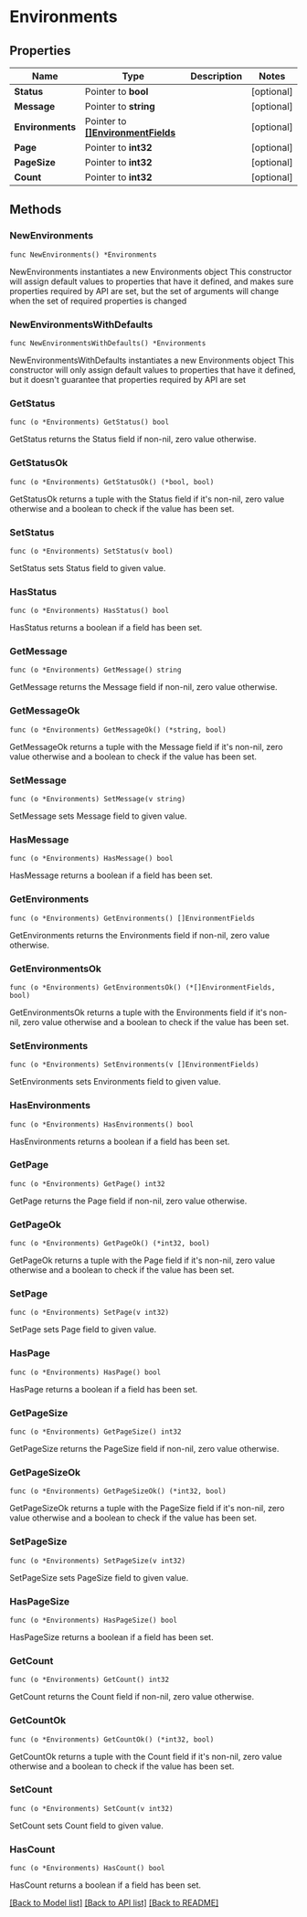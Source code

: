# Environments

## Properties

Name | Type | Description | Notes
------------ | ------------- | ------------- | -------------
**Status** | Pointer to **bool** |  | [optional] 
**Message** | Pointer to **string** |  | [optional] 
**Environments** | Pointer to [**[]EnvironmentFields**](EnvironmentFields.md) |  | [optional] 
**Page** | Pointer to **int32** |  | [optional] 
**PageSize** | Pointer to **int32** |  | [optional] 
**Count** | Pointer to **int32** |  | [optional] 

## Methods

### NewEnvironments

`func NewEnvironments() *Environments`

NewEnvironments instantiates a new Environments object
This constructor will assign default values to properties that have it defined,
and makes sure properties required by API are set, but the set of arguments
will change when the set of required properties is changed

### NewEnvironmentsWithDefaults

`func NewEnvironmentsWithDefaults() *Environments`

NewEnvironmentsWithDefaults instantiates a new Environments object
This constructor will only assign default values to properties that have it defined,
but it doesn't guarantee that properties required by API are set

### GetStatus

`func (o *Environments) GetStatus() bool`

GetStatus returns the Status field if non-nil, zero value otherwise.

### GetStatusOk

`func (o *Environments) GetStatusOk() (*bool, bool)`

GetStatusOk returns a tuple with the Status field if it's non-nil, zero value otherwise
and a boolean to check if the value has been set.

### SetStatus

`func (o *Environments) SetStatus(v bool)`

SetStatus sets Status field to given value.

### HasStatus

`func (o *Environments) HasStatus() bool`

HasStatus returns a boolean if a field has been set.

### GetMessage

`func (o *Environments) GetMessage() string`

GetMessage returns the Message field if non-nil, zero value otherwise.

### GetMessageOk

`func (o *Environments) GetMessageOk() (*string, bool)`

GetMessageOk returns a tuple with the Message field if it's non-nil, zero value otherwise
and a boolean to check if the value has been set.

### SetMessage

`func (o *Environments) SetMessage(v string)`

SetMessage sets Message field to given value.

### HasMessage

`func (o *Environments) HasMessage() bool`

HasMessage returns a boolean if a field has been set.

### GetEnvironments

`func (o *Environments) GetEnvironments() []EnvironmentFields`

GetEnvironments returns the Environments field if non-nil, zero value otherwise.

### GetEnvironmentsOk

`func (o *Environments) GetEnvironmentsOk() (*[]EnvironmentFields, bool)`

GetEnvironmentsOk returns a tuple with the Environments field if it's non-nil, zero value otherwise
and a boolean to check if the value has been set.

### SetEnvironments

`func (o *Environments) SetEnvironments(v []EnvironmentFields)`

SetEnvironments sets Environments field to given value.

### HasEnvironments

`func (o *Environments) HasEnvironments() bool`

HasEnvironments returns a boolean if a field has been set.

### GetPage

`func (o *Environments) GetPage() int32`

GetPage returns the Page field if non-nil, zero value otherwise.

### GetPageOk

`func (o *Environments) GetPageOk() (*int32, bool)`

GetPageOk returns a tuple with the Page field if it's non-nil, zero value otherwise
and a boolean to check if the value has been set.

### SetPage

`func (o *Environments) SetPage(v int32)`

SetPage sets Page field to given value.

### HasPage

`func (o *Environments) HasPage() bool`

HasPage returns a boolean if a field has been set.

### GetPageSize

`func (o *Environments) GetPageSize() int32`

GetPageSize returns the PageSize field if non-nil, zero value otherwise.

### GetPageSizeOk

`func (o *Environments) GetPageSizeOk() (*int32, bool)`

GetPageSizeOk returns a tuple with the PageSize field if it's non-nil, zero value otherwise
and a boolean to check if the value has been set.

### SetPageSize

`func (o *Environments) SetPageSize(v int32)`

SetPageSize sets PageSize field to given value.

### HasPageSize

`func (o *Environments) HasPageSize() bool`

HasPageSize returns a boolean if a field has been set.

### GetCount

`func (o *Environments) GetCount() int32`

GetCount returns the Count field if non-nil, zero value otherwise.

### GetCountOk

`func (o *Environments) GetCountOk() (*int32, bool)`

GetCountOk returns a tuple with the Count field if it's non-nil, zero value otherwise
and a boolean to check if the value has been set.

### SetCount

`func (o *Environments) SetCount(v int32)`

SetCount sets Count field to given value.

### HasCount

`func (o *Environments) HasCount() bool`

HasCount returns a boolean if a field has been set.


[[Back to Model list]](../README.md#documentation-for-models) [[Back to API list]](../README.md#documentation-for-api-endpoints) [[Back to README]](../README.md)


